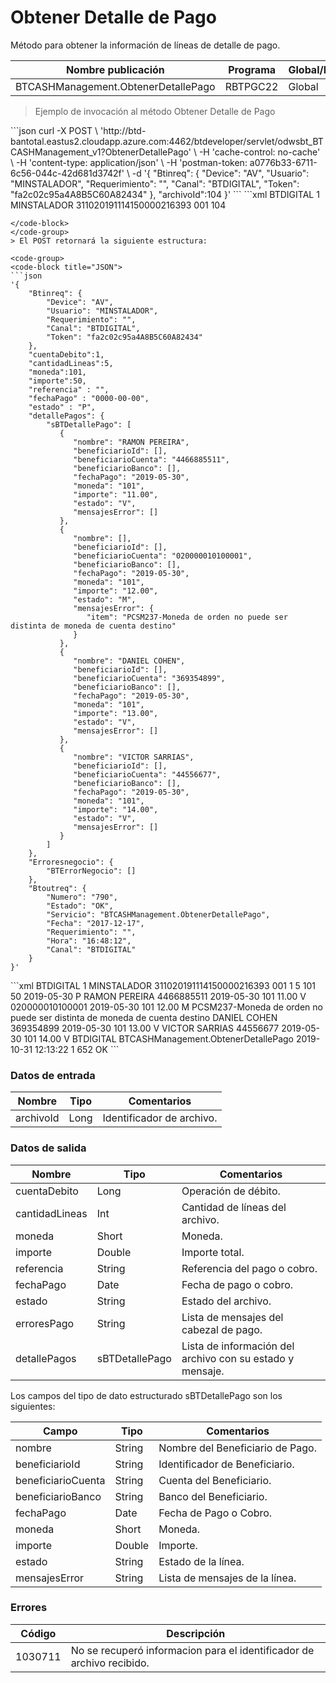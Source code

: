# Obtener Detalle de Pago 

Método para obtener la información de líneas de detalle de pago. 

Nombre publicación | Programa | Global/País 
--------- | ----------- | ----------- 
BTCASHManagement.ObtenerDetallePago | RBTPGC22 | Global 

> Ejemplo de invocación al método Obtener Detalle de Pago 

<code-group> 
<code-block title="JSON"> 
```json 
curl -X POST \ 
  'http://btd-bantotal.eastus2.cloudapp.azure.com:4462/btdeveloper/servlet/odwsbt_BTCASHManagement_v1?ObtenerDetallePago' \ 
  -H 'cache-control: no-cache' \ 
  -H 'content-type: application/json' \ 
  -H 'postman-token: a0776b33-6711-6c56-044c-42d681d3742f' \ 
  -d '{ 
	"Btinreq": { 
		"Device": "AV", 
		"Usuario": "MINSTALADOR", 
		"Requerimiento": "", 
		"Canal": "BTDIGITAL", 
		"Token": "fa2c02c95a4A8B5C60A82434" 
	}, 
	"archivoId":104 
}' 
``` 
</code-block> 

<code-block title="XML" active> 
```xml 
<soapenv:Envelope xmlns:soapenv="http://schemas.xmlsoap.org/soap/envelope/" xmlns:bts="http://uy.com.dlya.bantotal/BTSOA/"> 
   <soapenv:Header/> 
   <soapenv:Body> 
      <bts:BTCASHManagement.ObtenerDetallePago> 
         <bts:Btinreq> 
            <bts:Canal>BTDIGITAL</bts:Canal> 
            <bts:Requerimiento>1</bts:Requerimiento> 
            <bts:Usuario>MINSTALADOR</bts:Usuario> 
            <bts:Token>311020191114150000216393</bts:Token> 
            <bts:Device>001</bts:Device> 
         </bts:Btinreq> 
         <bts:archivoId>104</bts:archivoId> 
      </bts:BTCASHManagement.ObtenerDetallePago> 
   </soapenv:Body> 
</soapenv:Envelope> 

``` 
</code-block> 
</code-group> 
> El POST retornará la siguiente estructura: 

<code-group> 
<code-block title="JSON"> 
```json 
'{ 
	"Btinreq": { 
		"Device": "AV", 
		"Usuario": "MINSTALADOR", 
		"Requerimiento": "", 
		"Canal": "BTDIGITAL", 
		"Token": "fa2c02c95a4A8B5C60A82434" 
	}, 
	"cuentaDebito":1, 
	"cantidadLineas":5, 
	"moneda":101, 
	"importe":50, 
	"referencia" : "", 
	"fechaPago" : "0000-00-00", 
	"estado" : "P",	 
	"detallePagos": { 
		"sBTDetallePago": [ 
		   { 
			  "nombre": "RAMON PEREIRA", 
			  "beneficiarioId": [], 
			  "beneficiarioCuenta": "4466885511", 
			  "beneficiarioBanco": [], 
			  "fechaPago": "2019-05-30", 
			  "moneda": "101", 
			  "importe": "11.00", 
			  "estado": "V", 
			  "mensajesError": [] 
		   }, 
		   { 
			  "nombre": [], 
			  "beneficiarioId": [], 
			  "beneficiarioCuenta": "020000010100001", 
			  "beneficiarioBanco": [], 
			  "fechaPago": "2019-05-30", 
			  "moneda": "101", 
			  "importe": "12.00", 
			  "estado": "M", 
			  "mensajesError": { 
				 "item": "PCSM237-Moneda de orden no puede ser distinta de moneda de cuenta destino" 
			  } 
		   }, 
		   { 
			  "nombre": "DANIEL COHEN", 
			  "beneficiarioId": [], 
			  "beneficiarioCuenta": "369354899", 
			  "beneficiarioBanco": [], 
			  "fechaPago": "2019-05-30", 
			  "moneda": "101", 
			  "importe": "13.00", 
			  "estado": "V", 
			  "mensajesError": [] 
		   }, 
		   { 
			  "nombre": "VICTOR SARRIAS", 
			  "beneficiarioId": [], 
			  "beneficiarioCuenta": "44556677", 
			  "beneficiarioBanco": [], 
			  "fechaPago": "2019-05-30", 
			  "moneda": "101", 
			  "importe": "14.00", 
			  "estado": "V", 
			  "mensajesError": [] 
		   } 
		] 
	}, 
	"Erroresnegocio": { 
        "BTErrorNegocio": [] 
    }, 
    "Btoutreq": { 
        "Numero": "790", 
        "Estado": "OK", 
        "Servicio": "BTCASHManagement.ObtenerDetallePago", 
        "Fecha": "2017-12-17", 
        "Requerimiento": "", 
        "Hora": "16:48:12", 
        "Canal": "BTDIGITAL" 
    } 
}' 
``` 
</code-block> 

<code-block title="XML" active> 
```xml 
<SOAP-ENV:Envelope xmlns:SOAP-ENV="http://schemas.xmlsoap.org/soap/envelope/" xmlns:xsd="http://www.w3.org/2001/XMLSchema" xmlns:SOAP-ENC="http://schemas.xmlsoap.org/soap/encoding/" xmlns:xsi="http://www.w3.org/2001/XMLSchema-instance"> 
   <SOAP-ENV:Body> 
      <BTCASHManagement.ObtenerDetallePagoResponse> 
         <Btinreq> 
            <Canal>BTDIGITAL</Canal> 
            <Requerimiento>1</Requerimiento> 
            <Usuario>MINSTALADOR</Usuario> 
            <Token>311020191114150000216393</Token> 
            <Device>001</Device> 
         </Btinreq> 
         <cuentaDebito>1</cuentaDebito> 
         <cantidadLineas>5</cantidadLineas> 
         <moneda>101</moneda> 
         <importe>50</importe> 
         <referencia></referencia> 
         <fechaPago>2019-05-30</fechaPago> 
         <estado>P</estado> 
         <detallePagos> 
            <sBTDetallePago> 
               <nombre>RAMON PEREIRA</nombre> 
               <beneficiarioId/> 
               <beneficiarioCuenta>4466885511</beneficiarioCuenta> 
               <beneficiarioBanco/> 
               <fechaPago>2019-05-30</fechaPago> 
               <moneda>101</moneda> 
               <importe>11.00</importe> 
               <estado>V</estado> 
               <mensajesError></mensajesError> 
            </sBTDetallePago> 
            <sBTDetallePago> 
               <nombre/> 
               <beneficiarioId/> 
               <beneficiarioCuenta>020000010100001</beneficiarioCuenta> 
               <beneficiarioBanco/> 
               <fechaPago>2019-05-30</fechaPago> 
               <moneda>101</moneda> 
               <importe>12.00</importe> 
               <estado>M</estado> 
               <mensajesError> 
                  <item>PCSM237-Moneda de orden no puede ser distinta de moneda de cuenta destino</item> 
               </mensajesError> 
            </sBTDetallePago> 
            <sBTDetallePago> 
               <nombre>DANIEL COHEN</nombre> 
               <beneficiarioId/> 
               <beneficiarioCuenta>369354899</beneficiarioCuenta> 
               <beneficiarioBanco/> 
               <fechaPago>2019-05-30</fechaPago> 
               <moneda>101</moneda> 
               <importe>13.00</importe> 
               <estado>V</estado> 
               <mensajesError></mensajesError> 
            </sBTDetallePago> 
            <sBTDetallePago> 
               <nombre>VICTOR SARRIAS</nombre> 
               <beneficiarioId/> 
               <beneficiarioCuenta>44556677</beneficiarioCuenta> 
               <beneficiarioBanco/> 
               <fechaPago>2019-05-30</fechaPago> 
               <moneda>101</moneda> 
               <importe>14.00</importe> 
               <estado>V</estado> 
               <mensajesError></mensajesError> 
            </sBTDetallePago> 
         </detallePagos> 
         <Erroresnegocio></Erroresnegocio> 
         <Btoutreq> 
            <Canal>BTDIGITAL</Canal> 
            <Servicio>BTCASHManagement.ObtenerDetallePago</Servicio> 
            <Fecha>2019-10-31</Fecha> 
            <Hora>12:13:22</Hora> 
            <Requerimiento>1</Requerimiento> 
            <Numero>652</Numero> 
            <Estado>OK</Estado> 
         </Btoutreq> 
      </BTCASHManagement.ObtenerDetallePagoResponse> 
   </SOAP-ENV:Body> 
</SOAP-ENV:Envelope> 
``` 
</code-block> 
</code-group> 

### Datos de entrada 

Nombre | Tipo | Comentarios 
--------- | ----------- | ----------- 
archivoId | Long | Identificador de archivo. 

### Datos de salida 

Nombre | Tipo | Comentarios 
--------- | ----------- | ----------- 
cuentaDebito | Long | Operación de débito. 
cantidadLineas | Int | Cantidad de líneas del archivo. 
moneda | Short | Moneda. 
importe | Double | Importe total. 
referencia | String | Referencia del pago o cobro. 
fechaPago | Date | Fecha de pago o cobro. 
estado | String | Estado del archivo. 
erroresPago | String | Lista de mensajes del cabezal de pago. 
detallePagos | sBTDetallePago | Lista de información del archivo con su estado y mensaje. 

Los campos del tipo de dato estructurado sBTDetallePago son los siguientes: 

Campo | Tipo | Comentarios 
--------- | ----------- | ----------- 
nombre | String | Nombre del Beneficiario de Pago. 
beneficiarioId | String | Identificador de Beneficiario. 
beneficiarioCuenta | String | Cuenta del Beneficiario. 
beneficiarioBanco | String | Banco del Beneficiario. 
fechaPago | Date | Fecha de Pago o Cobro. 
moneda | Short | Moneda. 
importe | Double | Importe. 
estado | String | Estado de la línea. 
mensajesError | String | Lista de mensajes de la línea. 

### Errores 

Código | Descripción 
----------- | ----------- 
1030711 | No se recuperó informacion para el identificador de archivo recibido. 

 
